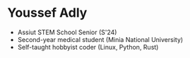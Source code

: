 # Youssef Adly

- Assiut STEM School Senior (S'24)  
- Second-year medical student (Minia National University)  
- Self-taught hobbyist coder (Linux, Python, Rust)
